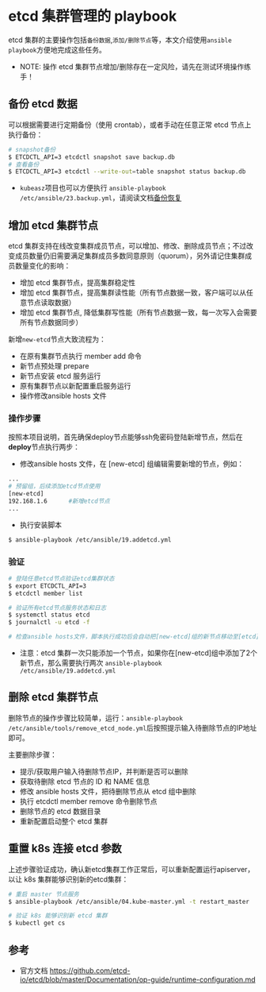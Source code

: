 # etcd 集群管理的 playbook

etcd 集群的主要操作包括`备份数据`,`添加/删除节点`等，本文介绍使用`ansible playbook`方便地完成这些任务。

- NOTE: 操作 etcd 集群节点增加/删除存在一定风险，请先在测试环境操作练手！

## 备份 etcd 数据

可以根据需要进行定期备份（使用 crontab），或者手动在任意正常 etcd 节点上执行备份：

``` bash
# snapshot备份
$ ETCDCTL_API=3 etcdctl snapshot save backup.db
# 查看备份
$ ETCDCTL_API=3 etcdctl --write-out=table snapshot status backup.db
```
- `kubeasz`项目也可以方便执行 `ansible-playbook /etc/ansible/23.backup.yml`，请阅读文档[备份恢复](cluster_restore.md)

## 增加 etcd 集群节点

etcd 集群支持在线改变集群成员节点，可以增加、修改、删除成员节点；不过改变成员数量仍旧需要满足集群成员多数同意原则（quorum），另外请记住集群成员数量变化的影响：

- 增加 etcd 集群节点，提高集群稳定性
- 增加 etcd 集群节点，提高集群读性能（所有节点数据一致，客户端可以从任意节点读取数据）
- 增加 etcd 集群节点, 降低集群写性能（所有节点数据一致，每一次写入会需要所有节点数据同步）

新增`new-etcd`节点大致流程为：

- 在原有集群节点执行 member add 命令
- 新节点预处理 prepare
- 新节点安装 etcd 服务运行
- 原有集群节点以新配置重启服务运行
- 操作修改ansible hosts 文件

### 操作步骤

按照本项目说明，首先确保deploy节点能够ssh免密码登陆新增节点，然后在**deploy**节点执行两步：

- 修改ansible hosts 文件，在 [new-etcd] 组编辑需要新增的节点，例如：

``` bash
...
# 预留组，后续添加etcd节点使用
[new-etcd]
192.168.1.6      #新增etcd节点
...
```
- 执行安装脚本

``` bash
$ ansible-playbook /etc/ansible/19.addetcd.yml
```

### 验证

``` bash
# 登陆任意etcd节点验证etcd集群状态
$ export ETCDCTL_API=3 
$ etcdctl member list

# 验证所有etcd节点服务状态和日志
$ systemctl status etcd
$ journalctl -u etcd -f

# 检查ansible hosts文件，脚本执行成功后会自动把[new-etcd]组的新节点移动至[etcd]组

```

- 注意：etcd 集群一次只能添加一个节点，如果你在[new-etcd]组中添加了2个新节点，那么需要执行两次 `ansible-playbook /etc/ansible/19.addetcd.yml`

## 删除 etcd 集群节点

删除节点的操作步骤比较简单，运行：`ansible-playbook /etc/ansible/tools/remove_etcd_node.yml`后按照提示输入待删除节点的IP地址即可。

主要删除步骤：

- 提示/获取用户输入待删除节点IP，并判断是否可以删除
- 获取待删除 etcd 节点的 ID 和 NAME 信息
- 修改 ansible hosts 文件，把待删除节点从 etcd 组中删除
- 执行 etcdctl member remove 命令删除节点
- 删除节点的 etcd 数据目录
- 重新配置启动整个 etcd 集群

## 重置 k8s 连接 etcd 参数

上述步骤验证成功，确认新etcd集群工作正常后，可以重新配置运行apiserver，以让 k8s 集群能够识别新的etcd集群：

``` bash
# 重启 master 节点服务
$ ansible-playbook /etc/ansible/04.kube-master.yml -t restart_master

# 验证 k8s 能够识别新 etcd 集群
$ kubectl get cs
```

## 参考

- 官方文档 https://github.com/etcd-io/etcd/blob/master/Documentation/op-guide/runtime-configuration.md
